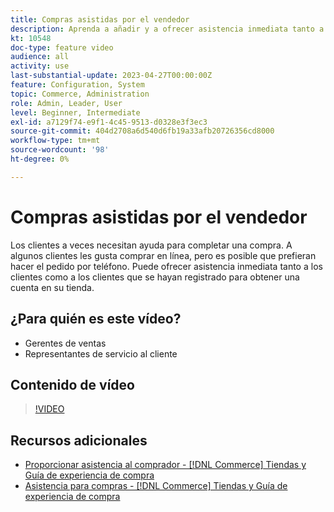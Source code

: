 ```yaml
---
title: Compras asistidas por el vendedor
description: Aprenda a añadir y a ofrecer asistencia inmediata tanto a los huéspedes como a los clientes que se hayan registrado para obtener una cuenta en su tienda.
kt: 10548
doc-type: feature video
audience: all
activity: use
last-substantial-update: 2023-04-27T00:00:00Z
feature: Configuration, System
topic: Commerce, Administration
role: Admin, Leader, User
level: Beginner, Intermediate
exl-id: a7129f74-e9f1-4c45-9513-d0328e3f3ec3
source-git-commit: 404d2708a6d540d6fb19a33afb20726356cd8000
workflow-type: tm+mt
source-wordcount: '98'
ht-degree: 0%

---
```


# Compras asistidas por el vendedor

Los clientes a veces necesitan ayuda para completar una compra. A algunos clientes les gusta comprar en línea, pero es posible que prefieran hacer el pedido por teléfono. Puede ofrecer asistencia inmediata tanto a los clientes como a los clientes que se hayan registrado para obtener una cuenta en su tienda.

## ¿Para quién es este vídeo?

- Gerentes de ventas
- Representantes de servicio al cliente

## Contenido de vídeo

>[!VIDEO](https://video.tv.adobe.com/v/343662?quality=12&learn=on)

## Recursos adicionales

- [Proporcionar asistencia al comprador - [!DNL Commerce] Tiendas y Guía de experiencia de compra](https://experienceleague.adobe.com/docs/commerce-admin/customers/customer-accounts/manage/login-as-customer.html)
- [Asistencia para compras - [!DNL Commerce] Tiendas y Guía de experiencia de compra](https://experienceleague.adobe.com/docs/commerce-admin/stores-sales/introduction.html#shopping-assistance)
